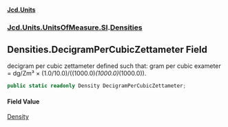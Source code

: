 #### [Jcd.Units](index.md 'index')

### [Jcd.Units.UnitsOfMeasure.SI](Jcd.Units.UnitsOfMeasure.SI.md 'Jcd.Units.UnitsOfMeasure.SI').[Densities](Densities.md 'Jcd.Units.UnitsOfMeasure.SI.Densities')

## Densities.DecigramPerCubicZettameter Field

decigram per cubic zettameter defined such that: gram per cubic exameter = dg/Zm³ ×
(1.0/10.0)/((1000.0)*(1000.0)*(1000.0)).

```csharp
public static readonly Density DecigramPerCubicZettameter;
```

#### Field Value

[Density](Density.md 'Jcd.Units.UnitTypes.Density')